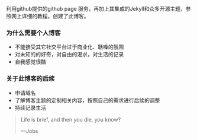 
利用github提供的github page 服务，再加上其集成的Jekyll和众多开源主题，参照网上详细的教程，创建了此博客。

### 为什么需要个人博客 ###
- 不能接受其它社交平台过于商业化、聒噪的氛围
- 对未知的的好奇，对自由的渴求，对生活的记录
- 自我感觉很酷

### 关于此博客的后续 ###
- 申请域名
- 了解博客主题的定制相关内容，按照自己的需求进行后续的调整
- 持续记录生活


> Life is brief, and then you die, you know?
>
> —Jobs



